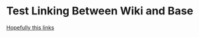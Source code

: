 # Test Linking Between Wiki and Base

[Hopefully this links](../../wiki/Installing-Software-Environment-Modules-on-HPC-Systems.md)
